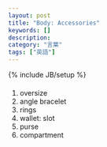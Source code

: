 ```yaml
---
layout: post
title: "Body: Accessories"
keywords: []
description: 
category: "言葉"
tags: ["英語"]
---
```

{% include JB/setup %}

####
1. oversize
2. angle bracelet
3. rings
4. wallet: slot
5. purse
6. compartment
